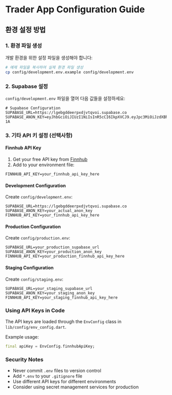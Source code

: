# Trader App Configuration Guide

## 환경 설정 방법

### 1. 환경 파일 생성

개발 환경을 위한 설정 파일을 생성해야 합니다:

```bash
# 예제 파일을 복사하여 실제 환경 파일 생성
cp config/development.env.example config/development.env
```

### 2. Supabase 설정

`config/development.env` 파일을 열어 다음 값들을 설정하세요:

```env
# Supabase Configuration
SUPABASE_URL=https://lgebgddeerpxdjvtqvoi.supabase.co
SUPABASE_ANON_KEY=eyJhbGciOiJIUzI1NiIsInR5cCI6IkpXVCJ9.eyJpc3MiOiJzdXBhYmFzZSIsInJlZiI6ImxnZWJnZGRlZXJweGRqdnRxdm9pIiwicm9sZSI6ImFub24iLCJpYXQiOjE3MzMzODcyMDksImV4cCI6MjA0ODk2MzIwOX0.2lw4P_8CQJd0Pb7iLBEqwBcQJxNAgfx3uSyQROQw-1A
```

### 3. 기타 API 키 설정 (선택사항)

#### Finnhub API Key
1. Get your free API key from [Finnhub](https://finnhub.io/)
2. Add to your environment file:
```
FINNHUB_API_KEY=your_finnhub_api_key_here
```

#### Development Configuration
Create `config/development.env`:
```
SUPABASE_URL=https://lgebgddeerpxdjvtqvoi.supabase.co
SUPABASE_ANON_KEY=your_actual_anon_key
FINNHUB_API_KEY=your_finnhub_api_key_here
```

#### Production Configuration  
Create `config/production.env`:
```
SUPABASE_URL=your_production_supabase_url
SUPABASE_ANON_KEY=your_production_anon_key
FINNHUB_API_KEY=your_production_finnhub_api_key_here
```

#### Staging Configuration
Create `config/staging.env`:
```
SUPABASE_URL=your_staging_supabase_url
SUPABASE_ANON_KEY=your_staging_anon_key
FINNHUB_API_KEY=your_staging_finnhub_api_key_here
```

### Using API Keys in Code

The API keys are loaded through the `EnvConfig` class in `lib/config/env_config.dart`.

Example usage:
```dart
final apiKey = EnvConfig.finnhubApiKey;
```

### Security Notes

- Never commit `.env` files to version control
- Add `*.env` to your `.gitignore` file
- Use different API keys for different environments
- Consider using secret management services for production